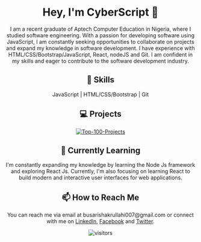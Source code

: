 <h1 align="center">Hey, I'm CyberScript 👋</h1>
<!--
Here are some ideas to get you started:

- 🔭 I’m currently working on Lyrics search web app
- 🌱 I’m currently learning React Js
- 👯 I’m looking to collaborate on JavaScript
- 🤔 I’m looking for help with node Js
- 💬 Ask me about JavaScript
- 📫 How to reach me: busarishakrullahi007@gmail.com
- 😄 Pronouns: Mr
- ⚡ Fun fact: I can use JavaScript to create interactive web pages, games, and applications.
-->

<!--- Introduction -->
<p align="center">I am a recent graduate of Aptech Computer Education in Nigeria, where I studied software engineering. With a passion for developing software using JavaScript, I am constantly seeking opportunities to collaborate on projects and expand my knowledge in software development. I have experience with HTML/CSS/Bootstrap/JavaScript, React, nodeJS and Git. I am confident in my skills and eager to contribute to the software development industry.</p>
<!--- Skills -->
<h2 align="center">🚀 Skills</h2>
<p align="center">JavaScript | HTML/CSS/Bootstrap | Git</p>
<!--- Projects -->
<h2 align="center">💻 Projects</h2>
<div align="center">
  <a href="https://github.com/busarishakrullahi/Top-100-Projects" target="_blank">
    <img src="https://github-readme-stats.vercel.app/api/pin/?username=busarishakrullahi&repo=Top-100-Projects&show_owner=true&theme=radical" alt="Top-100-Projects">
  </a>
</div>
<!--- Currently Learning -->
<h2 align="center">🌱 Currently Learning</h2>
<p align="center">I'm constantly expanding my knowledge by learning the Node Js framework and exploring React Js. Currently, I'm also focusing on learning React to build modern and interactive user interfaces for web applications.</p>
<!--- How to Reach Me -->
<h2 align="center">📫 How to Reach Me</h2>
<p align="center">You can reach me via email at busarishakrullahi007@gmail.com or connect with me on <a href="https://www.linkedin.com/in/busari-shakrullahi-a31b22261/" target="_blank">LinkedIn</a>, <a href="https://facebook.com/cyberScript007" target="_blank">Facebook</a> and <a href="https://twitter.com/kingShakrullahi" target="_blank">Twitter</a>.</p>
<!--- Visitors Badge -->
<p align="center">
  <img src="https://visitor-badge.laobi.icu/badge?page_id=CyberScript007/CyberScript007" alt="visitors">
</p>
